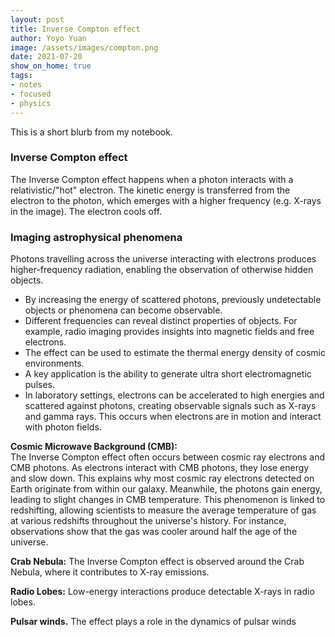 ```yaml
---
layout: post
title: Inverse Compton effect
author: Yoyo Yuan
image: /assets/images/compton.png
date: 2021-07-20
show_on_home: true
tags:
- notes
- focused
- physics
---
```

This is a short blurb from my notebook.

### **Inverse Compton effect**   
The Inverse Compton effect happens when a photon interacts with a relativistic/"hot" electron. The kinetic energy is transferred from the electron to the photon, which emerges with a higher frequency (e.g. X-rays in the image). The electron cools off.

### **Imaging astrophysical phenomena**   
Photons travelling across the universe interacting with electrons produces higher-frequency radiation, enabling the observation of otherwise hidden objects. 
- By increasing the energy of scattered photons, previously undetectable objects or phenomena can become observable.
- Different frequencies can reveal distinct properties of objects. For example, radio imaging provides insights into magnetic fields and free electrons.
- The effect can be used to estimate the thermal energy density of cosmic environments.
- A key application is the ability to generate ultra short electromagnetic pulses.
- In laboratory settings, electrons can be accelerated to high energies and scattered against photons, creating observable signals such as  X-rays and gamma rays. This occurs when electrons are in motion and interact with photon fields.

**Cosmic Microwave Background (CMB):**   
The Inverse Compton effect often occurs between cosmic ray electrons and CMB photons. As electrons interact with CMB photons, they lose energy and slow down. This explains why most cosmic ray electrons detected on Earth originate from within our galaxy. Meanwhile, the photons gain energy, leading to slight changes in CMB temperature. This phenomenon is linked to redshifting, allowing scientists to measure the average temperature of gas at various redshifts throughout the universe's history. For instance, observations show that the gas was cooler around half the age of the universe.

**Crab Nebula:** The Inverse Compton effect is observed around the Crab Nebula, where it contributes to X-ray emissions.   

**Radio Lobes:** Low-energy interactions produce detectable X-rays in radio lobes.

**Pulsar winds.** The effect plays a role in the dynamics of pulsar winds
